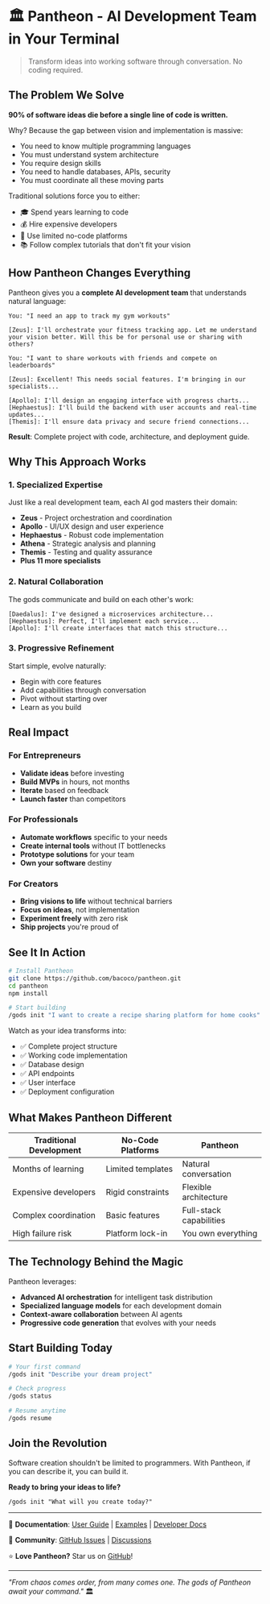 # 🏛️ Pantheon - AI Development Team in Your Terminal

> Transform ideas into working software through conversation. No coding required.

## The Problem We Solve

**90% of software ideas die before a single line of code is written.**

Why? Because the gap between vision and implementation is massive:
- You need to know multiple programming languages
- You must understand system architecture
- You require design skills
- You need to handle databases, APIs, security
- You must coordinate all these moving parts

Traditional solutions force you to either:
- 🎓 Spend years learning to code
- 💰 Hire expensive developers
- 🤖 Use limited no-code platforms
- 📚 Follow complex tutorials that don't fit your vision

## How Pantheon Changes Everything

Pantheon gives you a **complete AI development team** that understands natural language:

```
You: "I need an app to track my gym workouts"

[Zeus]: I'll orchestrate your fitness tracking app. Let me understand 
your vision better. Will this be for personal use or sharing with others?

You: "I want to share workouts with friends and compete on leaderboards"

[Zeus]: Excellent! This needs social features. I'm bringing in our 
specialists...

[Apollo]: I'll design an engaging interface with progress charts...
[Hephaestus]: I'll build the backend with user accounts and real-time updates...
[Themis]: I'll ensure data privacy and secure friend connections...
```

**Result**: Complete project with code, architecture, and deployment guide.

## Why This Approach Works

### 1. **Specialized Expertise**
Just like a real development team, each AI god masters their domain:
- **Zeus** - Project orchestration and coordination
- **Apollo** - UI/UX design and user experience
- **Hephaestus** - Robust code implementation
- **Athena** - Strategic analysis and planning
- **Themis** - Testing and quality assurance
- **Plus 11 more specialists**

### 2. **Natural Collaboration**
The gods communicate and build on each other's work:
```
[Daedalus]: I've designed a microservices architecture...
[Hephaestus]: Perfect, I'll implement each service...
[Apollo]: I'll create interfaces that match this structure...
```

### 3. **Progressive Refinement**
Start simple, evolve naturally:
- Begin with core features
- Add capabilities through conversation
- Pivot without starting over
- Learn as you build

## Real Impact

### For Entrepreneurs
- **Validate ideas** before investing
- **Build MVPs** in hours, not months
- **Iterate** based on feedback
- **Launch faster** than competitors

### For Professionals
- **Automate workflows** specific to your needs
- **Create internal tools** without IT bottlenecks
- **Prototype solutions** for your team
- **Own your software** destiny

### For Creators
- **Bring visions to life** without technical barriers
- **Focus on ideas**, not implementation
- **Experiment freely** with zero risk
- **Ship projects** you're proud of

## See It In Action

```bash
# Install Pantheon
git clone https://github.com/bacoco/pantheon.git
cd pantheon
npm install

# Start building
/gods init "I want to create a recipe sharing platform for home cooks"
```

Watch as your idea transforms into:
- ✅ Complete project structure
- ✅ Working code implementation
- ✅ Database design
- ✅ API endpoints
- ✅ User interface
- ✅ Deployment configuration

## What Makes Pantheon Different

| Traditional Development | No-Code Platforms | **Pantheon** |
|------------------------|-------------------|--------------|
| Months of learning | Limited templates | Natural conversation |
| Expensive developers | Rigid constraints | Flexible architecture |
| Complex coordination | Basic features | Full-stack capabilities |
| High failure risk | Platform lock-in | You own everything |

## The Technology Behind the Magic

Pantheon leverages:
- **Advanced AI orchestration** for intelligent task distribution
- **Specialized language models** for each development domain
- **Context-aware collaboration** between AI agents
- **Progressive code generation** that evolves with your needs

## Start Building Today

```bash
# Your first command
/gods init "Describe your dream project"

# Check progress
/gods status

# Resume anytime
/gods resume
```

## Join the Revolution

Software creation shouldn't be limited to programmers. With Pantheon, if you can describe it, you can build it.

**Ready to bring your ideas to life?**

```
/gods init "What will you create today?"
```

---

📖 **Documentation**: [User Guide](docs/user/guide.md) | [Examples](docs/user/examples.md) | [Developer Docs](docs/developer/guide.md)

🤝 **Community**: [GitHub Issues](https://github.com/bacoco/pantheon/issues) | [Discussions](https://github.com/bacoco/pantheon/discussions)

⭐ **Love Pantheon?** Star us on [GitHub](https://github.com/bacoco/pantheon)!

---

*"From chaos comes order, from many comes one. The gods of Pantheon await your command."* 🏛️